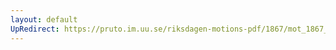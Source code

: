 ```yaml
---
layout: default
UpRedirect: https://pruto.im.uu.se/riksdagen-motions-pdf/1867/mot_1867__ak__150/mot_1867__ak__150-002.pdf
---
```

